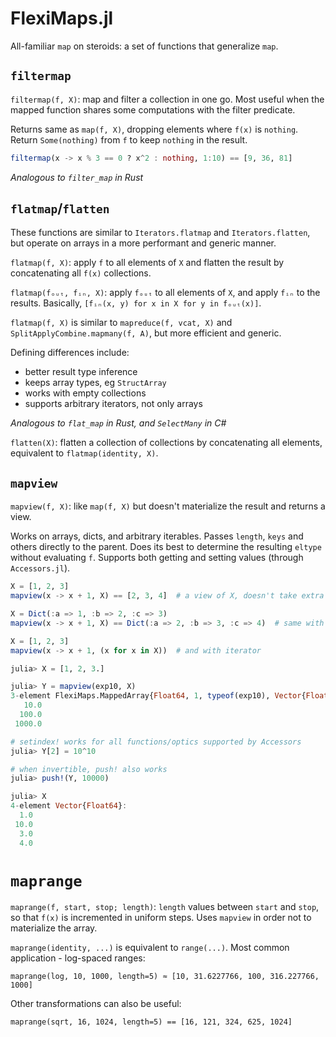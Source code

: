 # FlexiMaps.jl

All-familiar `map` on steroids: a set of functions that generalize `map`.

## `filtermap`

`filtermap(f, X)`: map and filter a collection in one go.
Most useful when the mapped function shares some computations with the filter predicate.

Returns same as `map(f, X)`, dropping elements where `f(x)` is `nothing`.
Return `Some(nothing)` from `f` to keep `nothing` in the result.

```julia
filtermap(x -> x % 3 == 0 ? x^2 : nothing, 1:10) == [9, 36, 81]
```

_Analogous to `filter_map` in Rust_

## `flatmap`/`flatten`

These functions are similar to `Iterators.flatmap` and `Iterators.flatten`, but operate on arrays in a more performant and generic manner.

`flatmap(f, X)`: apply `f` to all elements of `X` and flatten the result by concatenating all `f(x)` collections.

`flatmap(fₒᵤₜ, fᵢₙ, X)`: apply `fₒᵤₜ` to all elements of `X`, and apply `fᵢₙ` to the results. Basically, `[fᵢₙ(x, y) for x in X for y in fₒᵤₜ(x)]`.

`flatmap(f, X)` is similar to `mapreduce(f, vcat, X)` and `SplitApplyCombine.mapmany(f, A)`, but more efficient and generic.

Defining differences include:
- better result type inference
- keeps array types, eg `StructArray`
- works with empty collections
- supports arbitrary iterators, not only arrays

_Analogous to `flat_map` in Rust, and `SelectMany` in C#_

`flatten(X)`: flatten a collection of collections by concatenating all elements, equivalent to `flatmap(identity, X)`.

## `mapview`

`mapview(f, X)`: like `map(f, X)` but doesn't materialize the result and returns a view.

Works on arrays, dicts, and arbitrary iterables. Passes `length`, `keys` and others directly to the parent. Does its best to determine the resulting `eltype` without evaluating `f`. Supports both getting and setting values (through `Accessors.jl`).

```julia
X = [1, 2, 3]
mapview(x -> x + 1, X) == [2, 3, 4]  # a view of X, doesn't take extra memory

X = Dict(:a => 1, :b => 2, :c => 3)
mapview(x -> x + 1, X) == Dict(:a => 2, :b => 3, :c => 4)  # same with Dict

X = [1, 2, 3]
mapview(x -> x + 1, (x for x in X))  # and with iterator
```

```julia
julia> X = [1, 2, 3.]

julia> Y = mapview(exp10, X)
3-element FlexiMaps.MappedArray{Float64, 1, typeof(exp10), Vector{Float64}}:
   10.0
  100.0
 1000.0

# setindex! works for all functions/optics supported by Accessors
julia> Y[2] = 10^10

# when invertible, push! also works
julia> push!(Y, 10000)

julia> X
4-element Vector{Float64}:
  1.0
 10.0
  3.0
  4.0
```

# `maprange`

`maprange(f, start, stop; length)`: `length` values between `start` and `stop`, so that `f(x)` is incremented in uniform steps. Uses `mapview` in order not to materialize the array.

`maprange(identity, ...)` is equivalent to `range(...)`. Most common application - log-spaced ranges:

`maprange(log, 10, 1000, length=5) ≈ [10, 31.6227766, 100, 316.227766, 1000]`

Other transformations can also be useful:

`maprange(sqrt, 16, 1024, length=5) == [16, 121, 324, 625, 1024]`
